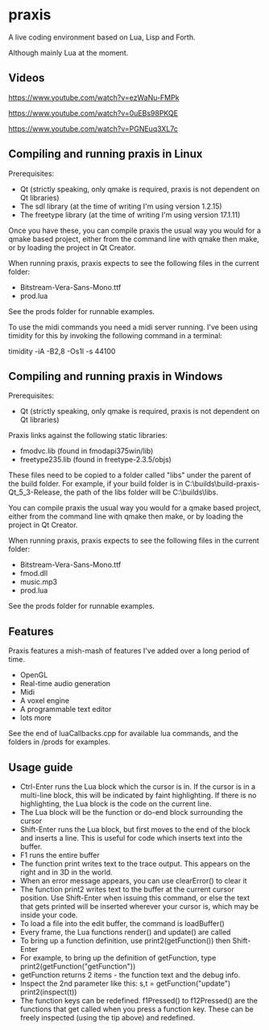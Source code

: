 praxis
======

A live coding environment based on Lua, Lisp and Forth.

Although mainly Lua at the moment.

Videos
------

https://www.youtube.com/watch?v=ezWaNu-FMPk

https://www.youtube.com/watch?v=0uEBs98PKQE

https://www.youtube.com/watch?v=PGNEuq3XL7c


Compiling and running praxis in Linux
-------------------------------------

Prerequisites:

 - Qt (strictly speaking, only qmake is required, praxis is not dependent on Qt libraries)
 - The sdl library (at the time of writing I'm using version 1.2.15)
 - The freetype library (at the time of writing I'm using version 17.1.11)

Once you have these, you can compile praxis the usual way you would for a qmake based project, either from the command line with qmake then make, or by loading the project in Qt Creator.

When running praxis, praxis expects to see the following files in the current folder:

 - Bitstream-Vera-Sans-Mono.ttf
 - prod.lua

See the prods folder for runnable examples.

To use the midi commands you need a midi server running. I've been using timidity for this by invoking the following command in a terminal:

timidity -iA -B2,8 -Os1l -s 44100


Compiling and running praxis in Windows
---------------------------------------

Prerequisites:

 - Qt (strictly speaking, only qmake is required, praxis is not dependent on Qt libraries)

Praxis links against the following static libraries:

 - fmodvc.lib (found in fmodapi375win/lib)
 - freetype235.lib (found in freetype-2.3.5/objs)

These files need to be copied to a folder called "libs" under the parent of the build folder. For example, if your build folder is in C:\builds\build-praxis-Qt\_5\_3-Release, the path of the libs folder will be C:\builds\libs.

You can compile praxis the usual way you would for a qmake based project, either from the command line with qmake then make, or by loading the project in Qt Creator.

When running praxis, praxis expects to see the following files in the current folder:

 - Bitstream-Vera-Sans-Mono.ttf
 - fmod.dll
 - music.mp3
 - prod.lua

See the prods folder for runnable examples.

Features
--------

Praxis features a mish-mash of features I've added over a long period of time.

 - OpenGL
 - Real-time audio generation
 - Midi
 - A voxel engine
 - A programmable text editor
 - lots more

See the end of luaCallbacks.cpp for available lua commands, and the folders in /prods for examples.

Usage guide
-----------

 - Ctrl-Enter runs the Lua block which the cursor is in. If the cursor is in a multi-line block, this will be indicated by faint highlighting. If there is no highlighting, the Lua block is the code on the current line.
 - The Lua block will be the function or do-end block surrounding the cursor
 - Shift-Enter runs the Lua block, but first moves to the end of the block and inserts a line. This is useful for code which inserts text into the buffer.
 - F1 runs the entire buffer
 - The function print writes text to the trace output. This appears on the right and in 3D in the world.
 - When an error message appears, you can use clearError() to clear it
 - The function print2 writes text to the buffer at the current cursor position. Use Shift-Enter when issuing this command, or else the text that gets printed will be inserted wherever your cursor is, which may be inside your code.
 - To load a file into the edit buffer, the command is loadBuffer(<filename>)
 - Every frame, the Lua functions render() and update() are called
 - To bring up a function definition, use print2(getFunction(<function name as a string>)) then Shift-Enter
 - For example, to bring up the definition of getFunction, type print2(getFunction("getFunction"))
 - getFunction returns 2 items - the function text and the debug info.
 - Inspect the 2nd parameter like this: s,t = getFunction("update") print2(inspect(t))
 - The function keys can be redefined. f1Pressed() to f12Pressed() are the functions that get called when you press a function key. These can be freely inspected (using the tip above) and redefined.
